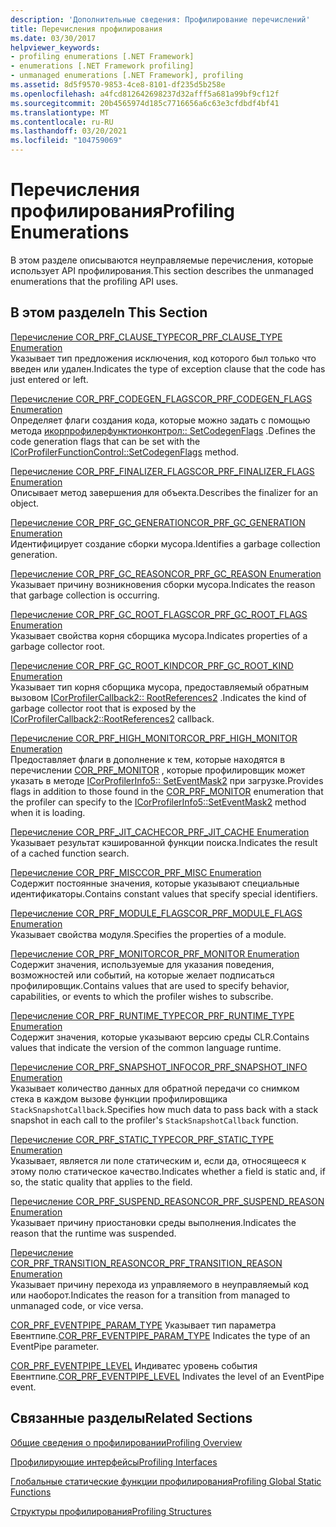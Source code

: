 ```yaml
---
description: 'Дополнительные сведения: Профилирование перечислений'
title: Перечисления профилирования
ms.date: 03/30/2017
helpviewer_keywords:
- profiling enumerations [.NET Framework]
- enumerations [.NET Framework profiling]
- unmanaged enumerations [.NET Framework], profiling
ms.assetid: 8d5f9570-9853-4ce8-8101-df235d5b258e
ms.openlocfilehash: a4fcd812642698237d32afff5a681a99bf9cf12f
ms.sourcegitcommit: 20b4565974d185c7716656a6c63e3cfdbdf4bf41
ms.translationtype: MT
ms.contentlocale: ru-RU
ms.lasthandoff: 03/20/2021
ms.locfileid: "104759069"
---
```

# <a name="profiling-enumerations"></a><span data-ttu-id="5472c-103">Перечисления профилирования</span><span class="sxs-lookup"><span data-stu-id="5472c-103">Profiling Enumerations</span></span>

<span data-ttu-id="5472c-104">В этом разделе описываются неуправляемые перечисления, которые использует API профилирования.</span><span class="sxs-lookup"><span data-stu-id="5472c-104">This section describes the unmanaged enumerations that the profiling API uses.</span></span>  
  
## <a name="in-this-section"></a><span data-ttu-id="5472c-105">В этом разделе</span><span class="sxs-lookup"><span data-stu-id="5472c-105">In This Section</span></span>  

 [<span data-ttu-id="5472c-106">Перечисление COR_PRF_CLAUSE_TYPE</span><span class="sxs-lookup"><span data-stu-id="5472c-106">COR_PRF_CLAUSE_TYPE Enumeration</span></span>](cor-prf-clause-type-enumeration.md)  
 <span data-ttu-id="5472c-107">Указывает тип предложения исключения, код которого был только что введен или удален.</span><span class="sxs-lookup"><span data-stu-id="5472c-107">Indicates the type of exception clause that the code has just entered or left.</span></span>  
  
 [<span data-ttu-id="5472c-108">Перечисление COR_PRF_CODEGEN_FLAGS</span><span class="sxs-lookup"><span data-stu-id="5472c-108">COR_PRF_CODEGEN_FLAGS Enumeration</span></span>](cor-prf-codegen-flags-enumeration.md)  
 <span data-ttu-id="5472c-109">Определяет флаги создания кода, которые можно задать с помощью метода [икорпрофилерфунктионконтрол:: SetCodegenFlags](icorprofilerfunctioncontrol-setcodegenflags-method.md) .</span><span class="sxs-lookup"><span data-stu-id="5472c-109">Defines the code generation flags that can be set with the [ICorProfilerFunctionControl::SetCodegenFlags](icorprofilerfunctioncontrol-setcodegenflags-method.md) method.</span></span>  
  
 [<span data-ttu-id="5472c-110">Перечисление COR_PRF_FINALIZER_FLAGS</span><span class="sxs-lookup"><span data-stu-id="5472c-110">COR_PRF_FINALIZER_FLAGS Enumeration</span></span>](cor-prf-finalizer-flags-enumeration.md)  
 <span data-ttu-id="5472c-111">Описывает метод завершения для объекта.</span><span class="sxs-lookup"><span data-stu-id="5472c-111">Describes the finalizer for an object.</span></span>  
  
 [<span data-ttu-id="5472c-112">Перечисление COR_PRF_GC_GENERATION</span><span class="sxs-lookup"><span data-stu-id="5472c-112">COR_PRF_GC_GENERATION Enumeration</span></span>](cor-prf-gc-generation-enumeration.md)  
 <span data-ttu-id="5472c-113">Идентифицирует создание сборки мусора.</span><span class="sxs-lookup"><span data-stu-id="5472c-113">Identifies a garbage collection generation.</span></span>  
  
 [<span data-ttu-id="5472c-114">Перечисление COR_PRF_GC_REASON</span><span class="sxs-lookup"><span data-stu-id="5472c-114">COR_PRF_GC_REASON Enumeration</span></span>](cor-prf-gc-reason-enumeration.md)  
 <span data-ttu-id="5472c-115">Указывает причину возникновения сборки мусора.</span><span class="sxs-lookup"><span data-stu-id="5472c-115">Indicates the reason that garbage collection is occurring.</span></span>  
  
 [<span data-ttu-id="5472c-116">Перечисление COR_PRF_GC_ROOT_FLAGS</span><span class="sxs-lookup"><span data-stu-id="5472c-116">COR_PRF_GC_ROOT_FLAGS Enumeration</span></span>](cor-prf-gc-root-flags-enumeration.md)  
 <span data-ttu-id="5472c-117">Указывает свойства корня сборщика мусора.</span><span class="sxs-lookup"><span data-stu-id="5472c-117">Indicates properties of a garbage collector root.</span></span>  
  
 [<span data-ttu-id="5472c-118">Перечисление COR_PRF_GC_ROOT_KIND</span><span class="sxs-lookup"><span data-stu-id="5472c-118">COR_PRF_GC_ROOT_KIND Enumeration</span></span>](cor-prf-gc-root-kind-enumeration.md)  
 <span data-ttu-id="5472c-119">Указывает тип корня сборщика мусора, предоставляемый обратным вызовом [ICorProfilerCallback2:: RootReferences2](icorprofilercallback2-rootreferences2-method.md) .</span><span class="sxs-lookup"><span data-stu-id="5472c-119">Indicates the kind of garbage collector root that is exposed by the [ICorProfilerCallback2::RootReferences2](icorprofilercallback2-rootreferences2-method.md) callback.</span></span>  
  
 [<span data-ttu-id="5472c-120">Перечисление COR_PRF_HIGH_MONITOR</span><span class="sxs-lookup"><span data-stu-id="5472c-120">COR_PRF_HIGH_MONITOR Enumeration</span></span>](cor-prf-high-monitor-enumeration.md)  
 <span data-ttu-id="5472c-121">Предоставляет флаги в дополнение к тем, которые находятся в перечислении [COR_PRF_MONITOR](cor-prf-monitor-enumeration.md) , которые профилировщик может указать в методе [ICorProfilerInfo5:: SetEventMask2](icorprofilerinfo5-seteventmask2-method.md) при загрузке.</span><span class="sxs-lookup"><span data-stu-id="5472c-121">Provides flags in addition to those found in the [COR_PRF_MONITOR](cor-prf-monitor-enumeration.md) enumeration that the profiler can specify to the [ICorProfilerInfo5::SetEventMask2](icorprofilerinfo5-seteventmask2-method.md) method when it is loading.</span></span>  
  
 [<span data-ttu-id="5472c-122">Перечисление COR_PRF_JIT_CACHE</span><span class="sxs-lookup"><span data-stu-id="5472c-122">COR_PRF_JIT_CACHE Enumeration</span></span>](cor-prf-jit-cache-enumeration.md)  
 <span data-ttu-id="5472c-123">Указывает результат кэшированной функции поиска.</span><span class="sxs-lookup"><span data-stu-id="5472c-123">Indicates the result of a cached function search.</span></span>  
  
 [<span data-ttu-id="5472c-124">Перечисление COR_PRF_MISC</span><span class="sxs-lookup"><span data-stu-id="5472c-124">COR_PRF_MISC Enumeration</span></span>](cor-prf-misc-enumeration.md)  
 <span data-ttu-id="5472c-125">Содержит постоянные значения, которые указывают специальные идентификаторы.</span><span class="sxs-lookup"><span data-stu-id="5472c-125">Contains constant values that specify special identifiers.</span></span>  
  
 [<span data-ttu-id="5472c-126">Перечисление COR_PRF_MODULE_FLAGS</span><span class="sxs-lookup"><span data-stu-id="5472c-126">COR_PRF_MODULE_FLAGS Enumeration</span></span>](cor-prf-module-flags-enumeration.md)  
 <span data-ttu-id="5472c-127">Указывает свойства модуля.</span><span class="sxs-lookup"><span data-stu-id="5472c-127">Specifies the properties of a module.</span></span>  
  
 [<span data-ttu-id="5472c-128">Перечисление COR_PRF_MONITOR</span><span class="sxs-lookup"><span data-stu-id="5472c-128">COR_PRF_MONITOR Enumeration</span></span>](cor-prf-monitor-enumeration.md)  
 <span data-ttu-id="5472c-129">Содержит значения, используемые для указания поведения, возможностей или событий, на которые желает подписаться профилировщик.</span><span class="sxs-lookup"><span data-stu-id="5472c-129">Contains values that are used to specify behavior, capabilities, or events to which the profiler wishes to subscribe.</span></span>  
  
 [<span data-ttu-id="5472c-130">Перечисление COR_PRF_RUNTIME_TYPE</span><span class="sxs-lookup"><span data-stu-id="5472c-130">COR_PRF_RUNTIME_TYPE Enumeration</span></span>](cor-prf-runtime-type-enumeration.md)  
 <span data-ttu-id="5472c-131">Содержит значения, которые указывают версию среды CLR.</span><span class="sxs-lookup"><span data-stu-id="5472c-131">Contains values that indicate the version of the common language runtime.</span></span>  
  
 [<span data-ttu-id="5472c-132">Перечисление COR_PRF_SNAPSHOT_INFO</span><span class="sxs-lookup"><span data-stu-id="5472c-132">COR_PRF_SNAPSHOT_INFO Enumeration</span></span>](cor-prf-snapshot-info-enumeration.md)  
 <span data-ttu-id="5472c-133">Указывает количество данных для обратной передачи со снимком стека в каждом вызове функции профилировщика `StackSnapshotCallback`.</span><span class="sxs-lookup"><span data-stu-id="5472c-133">Specifies how much data to pass back with a stack snapshot in each call to the profiler's `StackSnapshotCallback` function.</span></span>  
  
 [<span data-ttu-id="5472c-134">Перечисление COR_PRF_STATIC_TYPE</span><span class="sxs-lookup"><span data-stu-id="5472c-134">COR_PRF_STATIC_TYPE Enumeration</span></span>](cor-prf-static-type-enumeration.md)  
 <span data-ttu-id="5472c-135">Указывает, является ли поле статическим и, если да, относящееся к этому полю статическое качество.</span><span class="sxs-lookup"><span data-stu-id="5472c-135">Indicates whether a field is static and, if so, the static quality that applies to the field.</span></span>  
  
 [<span data-ttu-id="5472c-136">Перечисление COR_PRF_SUSPEND_REASON</span><span class="sxs-lookup"><span data-stu-id="5472c-136">COR_PRF_SUSPEND_REASON Enumeration</span></span>](cor-prf-suspend-reason-enumeration.md)  
 <span data-ttu-id="5472c-137">Указывает причину приостановки среды выполнения.</span><span class="sxs-lookup"><span data-stu-id="5472c-137">Indicates the reason that the runtime was suspended.</span></span>  
  
 [<span data-ttu-id="5472c-138">Перечисление COR_PRF_TRANSITION_REASON</span><span class="sxs-lookup"><span data-stu-id="5472c-138">COR_PRF_TRANSITION_REASON Enumeration</span></span>](cor-prf-transition-reason-enumeration.md)  
 <span data-ttu-id="5472c-139">Указывает причину перехода из управляемого в неуправляемый код или наоборот.</span><span class="sxs-lookup"><span data-stu-id="5472c-139">Indicates the reason for a transition from managed to unmanaged code, or vice versa.</span></span>  

 <span data-ttu-id="5472c-140">[COR_PRF_EVENTPIPE_PARAM_TYPE](cor-prf-eventpipe-param-type-enumeration.md) Указывает тип параметра Евентпипе.</span><span class="sxs-lookup"><span data-stu-id="5472c-140">[COR_PRF_EVENTPIPE_PARAM_TYPE](cor-prf-eventpipe-param-type-enumeration.md) Indicates the type of an EventPipe parameter.</span></span>

 <span data-ttu-id="5472c-141">[COR_PRF_EVENTPIPE_LEVEL](cor-prf-eventpipe-level-enumeration.md) Индиватес уровень события Евентпипе.</span><span class="sxs-lookup"><span data-stu-id="5472c-141">[COR_PRF_EVENTPIPE_LEVEL](cor-prf-eventpipe-level-enumeration.md) Indivates the level of an EventPipe event.</span></span>
  
## <a name="related-sections"></a><span data-ttu-id="5472c-142">Связанные разделы</span><span class="sxs-lookup"><span data-stu-id="5472c-142">Related Sections</span></span>  

 [<span data-ttu-id="5472c-143">Общие сведения о профилировании</span><span class="sxs-lookup"><span data-stu-id="5472c-143">Profiling Overview</span></span>](profiling-overview.md)  
  
 [<span data-ttu-id="5472c-144">Профилирующие интерфейсы</span><span class="sxs-lookup"><span data-stu-id="5472c-144">Profiling Interfaces</span></span>](profiling-interfaces.md)  
  
 [<span data-ttu-id="5472c-145">Глобальные статические функции профилирования</span><span class="sxs-lookup"><span data-stu-id="5472c-145">Profiling Global Static Functions</span></span>](profiling-global-static-functions.md)  
  
 [<span data-ttu-id="5472c-146">Структуры профилирования</span><span class="sxs-lookup"><span data-stu-id="5472c-146">Profiling Structures</span></span>](profiling-structures.md)

